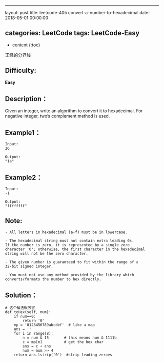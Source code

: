 
---
layout: post
title:  leetcode-405 convert-a-number-to-hexadecimal
date:   2018-05-01 00:00:00

categories: LeetCode
tags: LeetCode-Easy
---

* content
{:toc}

正经的分界线





## Difficulty:

**Easy**

## Description：

Given an integer, write an algorithm to convert it to hexadecimal. 
For negative integer, two’s complement method is used.

## Example1：

```
Input:
26

Output:
"1a"
```

## Example2：

```
Input:
-1

Output:
"ffffffff"
```

## Note:

```
- All letters in hexadecimal (a-f) must be in lowercase.

- The hexadecimal string must not contain extra leading 0s. 
If the number is zero, it is represented by a single zero 
character '0'; otherwise, the first character in the hexadecimal 
string will not be the zero character.

- The given number is guaranteed to fit within the range of a 
32-bit signed integer.

- You must not use any method provided by the library which 
converts/formats the number to hex directly.

```

## Solution：

```
# 这个解法很厉害
def toHex(self, num):
    if num==0: 
        return '0'
    mp = '0123456789abcdef'  # like a map
    ans = ''
    for i in range(8):
        n = num & 15       # this means num & 1111b
        c = mp[n]          # get the hex char 
        ans = c + ans
        num = num >> 4
    return ans.lstrip('0')  #strip leading zeroes
```